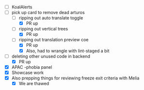* [ ] KoalAlerts
* [ ] pick up card to remove dead arturos
  * [ ] ripping out auto translate toggle
    * [x] PR up
  * [ ] ripping out vertical trees
    * [x] PR up
  * [ ] ripping out translation preview coe
    * [x] PR up
    * [x] Also, had to wrangle with lint-staged a bit
* [ ] deleting other unused code in backend
  * [x] PR up
* [x] APAC -phobia panel
* [x] Showcase work
* [x] Also prepping things for reviewing freeze exit criteria with Melia
  * [x] We are thawed
